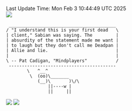 Last Update Time: 
Mon Feb  3 10:44:49 UTC 2025
<br>![](https://img.shields.io/badge/%E5%A4%A7%E5%AE%B6-%E5%AE%89%E5%AE%89-green)<br>
```
 _________________________________________
/ "I understand this is your first dead   \
| client," Sabian was saying. The         |
| absurdity of the statement made me want |
| to laugh but they don't call me Deadpan |
| Allie and lie.                          |
|                                         |
\ -- Pat Cadigan, "Mindplayers"           /
 -----------------------------------------
        \   ^__^
         \  (oo)\_______
            (__)\       )\/\
                ||----w |
                ||     ||
```
![](https://github-readme-stats.vercel.app/api?username=chenlitw)
![](https://github-readme-stats.vercel.app/api/top-langs/?username=chenlitw)
